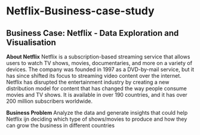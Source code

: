 # Netflix-Business-case-study
## Business Case: Netflix - Data Exploration and Visualisation

**About Netflix**
Netflix is a subscription-based streaming service that allows users to watch TV shows, movies, documentaries, and more on a variety of devices. The company was founded in 1997 as a DVD-by-mail service, but it has since shifted its focus to streaming video content over the internet. Netflix has disrupted the entertainment industry by creating a new distribution model for content that has changed the way people consume movies and TV shows. It is available in over 190 countries, and it has over 200 million subscribers worldwide.

**Business Problem**
Analyze the data and generate insights that could help Netflix ijn deciding which type of shows/movies to produce and how they can grow the business in different countries
